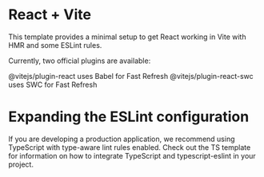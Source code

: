 # React + Vite


This template provides a minimal setup to get React working in Vite with HMR and some ESLint rules.

Currently, two official plugins are available:

@vitejs/plugin-react uses Babel for Fast Refresh
@vitejs/plugin-react-swc uses SWC for Fast Refresh	

	
# Expanding the ESLint configuration



If you are developing a production application, we recommend using TypeScript with type-aware lint rules enabled. Check out the TS template for information on how to integrate TypeScript and typescript-eslint in your project.
